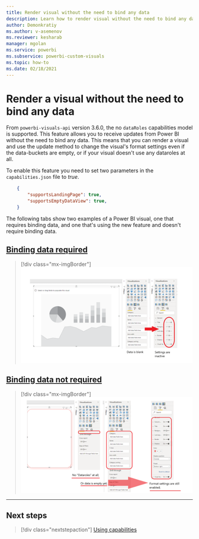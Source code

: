 ```yaml
---
title: Render visual without the need to bind any data
description: Learn how to render visual without the need to bind any data.
author: Demonkratiy
ms.author: v-asemenov
ms.reviewer: kesharab
manager: mgolan
ms.service: powerbi
ms.subservice: powerbi-custom-visuals
ms.topic: how-to
ms.date: 02/18/2021
---
```


# Render a visual without the need to bind any data

From `powerbi-visuals-api` version 3.6.0, the no `dataRoles` capabilities model is supported. This feature allows you to receive updates from Power BI without the need to bind any data. 
This means that you can render a visual and use the update method to change the visual's format settings even if the data-buckets are empty, or if your visual doesn't use any dataroles at all.

To enable this feature you need to set two parameters in the `capabilities.json` file to *true*. 

```json
    {
        "supportsLandingPage": true,
        "supportsEmptyDataView": true,
    }
```

The following tabs show two examples of a Power BI visual, one that requires binding data, and one that's using the new feature and doesn't require binding data.

## [Binding data required](#tab/NoDataroles)
   

>[!div class="mx-imgBorder"]
>![Screenshot of the no-dataroles-support before API-2.6.0](media/no-dataroles-support/no-dataroles-1.png)


## [Binding data not required](#tab/NoDatarolesSupport) 

>[!div class="mx-imgBorder"]
>![Screenshot of the no-dataroles-support after API-2.6.0](media/no-dataroles-support/no-dataroles-2.png)

---

## Next steps

> [!div class="nextstepaction"]
> [Using capabilities](capabilities.md)
